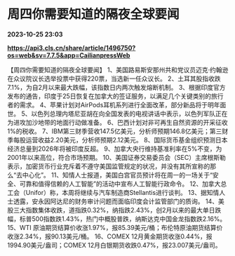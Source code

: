 # 周四你需要知道的隔夜全球要闻

**2023-10-25 23:03**

**https://api3.cls.cn/share/article/1496750?os=web&sv=7.7.5&app=CailianpressWeb**

【周四你需要知道的隔夜全球要闻】 1、美国路易斯安那州共和党议员迈克·约翰逊在众议院议长选举投票中获得220票，当选新一任众议长。 2、土耳其股指收跌7.1%，为自2月以来最大跌幅，该指数日内两次触发熔断机制。 3、根据印度官方发布的通告，印度于25日恢复在加拿大的签证服务，以满足几个关键类别的旅行者的需求。 4、苹果计划对AirPods耳机系列进行全面改革，部分新品将于明年面世。 5、以色列总理内塔尼亚胡在向全国发表的电视讲话中表示，以色列军队正在为进攻加沙地带的地面行动做准备。 6、巴西计划对非可再生自然资源的开采征收1%的税收。 7、IBM第三财季营收147.5亿美元，分析师预期146.8亿美元；第三财季每股运营收益2.20美元，分析师预期2.12美元。 8、国际货币基金组织预测日本经济总量到2026年将被印度反超。 9、加拿大央行维持基准利率在5%不变，为2001年以来高位，符合市场预期。 10、美国证券交易委员会（SEC）主席根斯勒表示，加密货币行业充斥着不遵守美国监管规定的状况，并没有其所宣称的那么“去中心化”。 11、知情人士报道，美国白宫官员预计将在周一的一场关于“安全、可靠和值得信赖的人工智能”的活动中宣布人工智能行政命令。 12、加拿大总工会（Unifor）称，本周将继续与汽车制造商Stellantis进行谈判。 13、据知情人士透露，安永因阿达尼的财务审计问题而面临印度会计监管部门的质询。 14、美股三大指数集体收跌，道指跌0.32%，纳指跌2.43%，创2月以来的最大单日跌幅，标普500指数跌1.43%，热门中概股普跌，纳斯达克中国金龙指数跌2.16%。 15、WTI 原油期货结算价收涨1.97%，报85.39美元/桶；布伦特原油期货结算价收涨2.34%，报90.13美元/桶。 16、COMEX 12月黄金期货收涨0.44%，报1994.90美元/盎司；COMEX 12月白银期货收跌0.47%，报23.007美元/盎司。